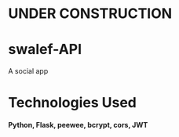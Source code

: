 # UNDER CONSTRUCTION

# swalef-API
A social app

# Technologies Used
#### Python, Flask, peewee, bcrypt, cors, JWT
